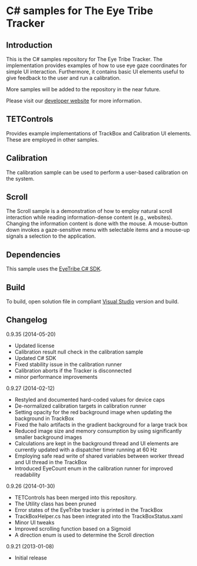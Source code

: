 C# samples for The Eye Tribe Tracker
====

Introduction
----

This is the C# samples repository for The Eye Tribe Tracker. The implementation provides examples of how to use eye gaze coordinates for simple UI interaction. Furthermore, it contains basic UI elements useful to give feedback to the user and run a calibration.

More samples will be added to the repository in the near future.

Please visit our [developer website](http://dev.theeyetribe.com) for more information.


TETControls
----

Provides example implementations of TrackBox and Calibration UI elements. These are employed in other samples.


Calibration
----

The calibration sample can be used to perform a user-based calibration on the system.


Scroll
----

The Scroll sample is a demonstration of how to employ natural scroll interaction while reading information-dense content (e.g., websites). Changing the information content is done with the mouse. A mouse-button down invokes a gaze-sensitive menu with selectable items and a mouse-up signals a selection to the application.


Dependencies
----

This sample uses the [EyeTribe C# SDK](https://github.com/EyeTribe/tet-csharp-client). 


Build
----

To build, open solution file in compliant [Visual Studio](http://www.visualstudio.com/) version and build.


Changelog
----
0.9.35 (2014-05-20)

- Updated license
- Calibration result null check in the calibration sample
- Updated C# SDK
- Fixed stability issue in the calibration runner
- Calibration aborts if the Tracker is disconnected
- minor performance improvements

0.9.27 (2014-02-12)

- Restyled and documented hard-coded values for device caps
- De-normalized calibration targets in calibration runner
- Setting opacity for the red background image when updating the background in TrackBox
- Fixed the halo artifacts in the gradient background for a large track box
- Reduced image size and memory consumption by using significantly smaller background images
- Calculations are kept in the background thread and UI elements are currently updated with a dispatcher timer running at 60 Hz
- Employing safe read write of shared variables between worker thread and UI thread in the TrackBox
- Introduced EyeCount enum in the calibration runner for improved readability

0.9.26 (2014-01-30)

- TETControls has been merged into this repository.
- The Utility class has been pruned
- Error states of the EyeTribe tracker is printed in the TrackBox
- TrackBoxHelper.cs has been integrated into the TrackBoxStatus.xaml  
- Minor UI tweaks 
- Improved scrolling function based on a Sigmoid
- A direction enum is used to determine the Scroll direction 

0.9.21 (2013-01-08)

- Initial release

